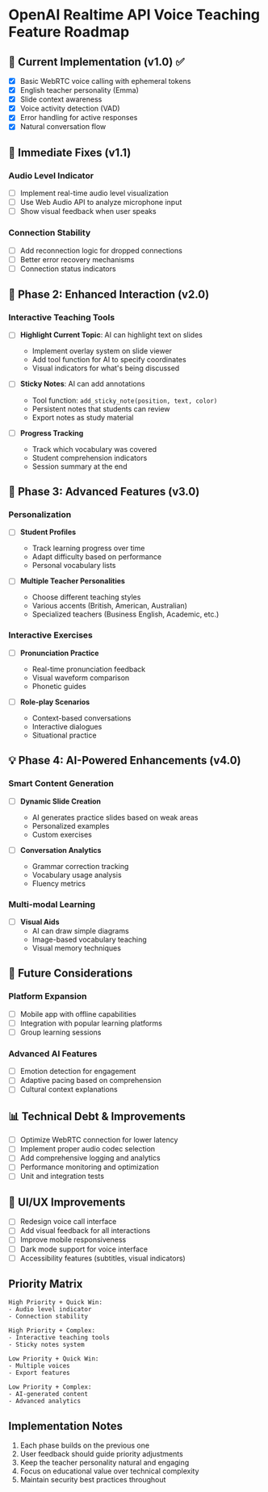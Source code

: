 # OpenAI Realtime API Voice Teaching Feature Roadmap

## 🎯 Current Implementation (v1.0) ✅
- [x] Basic WebRTC voice calling with ephemeral tokens
- [x] English teacher personality (Emma)
- [x] Slide context awareness
- [x] Voice activity detection (VAD)
- [x] Error handling for active responses
- [x] Natural conversation flow

## 🔧 Immediate Fixes (v1.1)
### Audio Level Indicator
- [ ] Implement real-time audio level visualization
- [ ] Use Web Audio API to analyze microphone input
- [ ] Show visual feedback when user speaks

### Connection Stability
- [ ] Add reconnection logic for dropped connections
- [ ] Better error recovery mechanisms
- [ ] Connection status indicators

## 🌟 Phase 2: Enhanced Interaction (v2.0)
### Interactive Teaching Tools
- [ ] **Highlight Current Topic**: AI can highlight text on slides
  - Implement overlay system on slide viewer
  - Add tool function for AI to specify coordinates
  - Visual indicators for what's being discussed

- [ ] **Sticky Notes**: AI can add annotations
  - Tool function: `add_sticky_note(position, text, color)`
  - Persistent notes that students can review
  - Export notes as study material

- [ ] **Progress Tracking**
  - Track which vocabulary was covered
  - Student comprehension indicators
  - Session summary at the end

## 🚀 Phase 3: Advanced Features (v3.0)
### Personalization
- [ ] **Student Profiles**
  - Track learning progress over time
  - Adapt difficulty based on performance
  - Personal vocabulary lists

- [ ] **Multiple Teacher Personalities**
  - Choose different teaching styles
  - Various accents (British, American, Australian)
  - Specialized teachers (Business English, Academic, etc.)

### Interactive Exercises
- [ ] **Pronunciation Practice**
  - Real-time pronunciation feedback
  - Visual waveform comparison
  - Phonetic guides

- [ ] **Role-play Scenarios**
  - Context-based conversations
  - Interactive dialogues
  - Situational practice

## 💡 Phase 4: AI-Powered Enhancements (v4.0)
### Smart Content Generation
- [ ] **Dynamic Slide Creation**
  - AI generates practice slides based on weak areas
  - Personalized examples
  - Custom exercises

- [ ] **Conversation Analytics**
  - Grammar correction tracking
  - Vocabulary usage analysis
  - Fluency metrics

### Multi-modal Learning
- [ ] **Visual Aids**
  - AI can draw simple diagrams
  - Image-based vocabulary teaching
  - Visual memory techniques

## 🔮 Future Considerations
### Platform Expansion
- [ ] Mobile app with offline capabilities
- [ ] Integration with popular learning platforms
- [ ] Group learning sessions

### Advanced AI Features
- [ ] Emotion detection for engagement
- [ ] Adaptive pacing based on comprehension
- [ ] Cultural context explanations

## 📊 Technical Debt & Improvements
- [ ] Optimize WebRTC connection for lower latency
- [ ] Implement proper audio codec selection
- [ ] Add comprehensive logging and analytics
- [ ] Performance monitoring and optimization
- [ ] Unit and integration tests

## 🎨 UI/UX Improvements
- [ ] Redesign voice call interface
- [ ] Add visual feedback for all interactions
- [ ] Improve mobile responsiveness
- [ ] Dark mode support for voice interface
- [ ] Accessibility features (subtitles, visual indicators)

## Priority Matrix
```
High Priority + Quick Win:
- Audio level indicator
- Connection stability

High Priority + Complex:
- Interactive teaching tools
- Sticky notes system

Low Priority + Quick Win:
- Multiple voices
- Export features

Low Priority + Complex:
- AI-generated content
- Advanced analytics
```

## Implementation Notes
1. Each phase builds on the previous one
2. User feedback should guide priority adjustments
3. Keep the teacher personality natural and engaging
4. Focus on educational value over technical complexity
5. Maintain security best practices throughout
